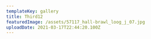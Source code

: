 ```yaml
---
templateKey: gallery
title: Third12
featuredImage: /assets/57117_hall-brawl_loog_j_07.jpg
uploadDate: 2021-03-17T22:44:20.100Z
---
```

